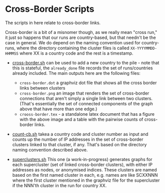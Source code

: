 
# Cross-Border Scripts

The scripts in here relate to cross-border links.

Cross-border is a bit of a misnomer though, as we really mean "cross run,"
it just so happens that our runs are country-based, but that needn't be
the case in general. We do depend on the naming convention used for 
country-runs, where the directory containing the cluster files is called
```XX-YYYYMMDD-HHMMSS``` where XX is a country code and the rest is a
timestamp.

- [cross-border.sh](cross-border.sh) can be used to add a new country to the
  pile - note that this is stateful, the ```already_done``` file records the
  set of runs/countries already included. The main outputs here are the
  following files:

	- ```cross-border.dot``` a graphviz dot file that shows all the cross
	border links between clusters
	- ```cross-border.png``` an image that renders the set of cross-border
	connections that aren't simply a single link between two clusters. (That's
	essentially the set of connected components of the graph above that
	have more than one edge.)
	- ```crooss-border.tex``` - a standalone latex document that has a 
	figure with the above image and a table with the pairwise counts of 
	cross-border links.

- [count-cb.sh](count-cb.sh) takea a country code and cluster number
  as input and counts up the number of IP addresses in the set of 
  cross-border clusters linked to that cluster, if any. That's based
  on the directory naming convention described above.

- [superclusters.sh](superclusters.sh) This one (a work-in-progress)
  generates graphs for each supercluster (set of linked cross-border
  clusters), with either IP addresses as nodes, or anonymised indices.
  These clusters are named based on the first named cluster in each,
  e.g. names are like SCXXNNN where the first cluster mentioned in
  the graphviz file for the supercluster if the NNN'th cluster in 
  the run for country XX. 

